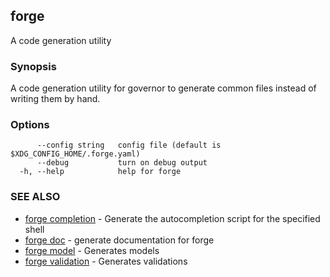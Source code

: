 ## forge

A code generation utility

### Synopsis

A code generation utility for governor to generate common files instead
of writing them by hand.

### Options

```
      --config string   config file (default is $XDG_CONFIG_HOME/.forge.yaml)
      --debug           turn on debug output
  -h, --help            help for forge
```

### SEE ALSO

* [forge completion](forge_completion.md)	 - Generate the autocompletion script for the specified shell
* [forge doc](forge_doc.md)	 - generate documentation for forge
* [forge model](forge_model.md)	 - Generates models
* [forge validation](forge_validation.md)	 - Generates validations

